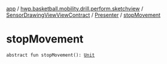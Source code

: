 [app](../../../index.md) / [hwp.basketball.mobility.drill.perform.sketchview](../../index.md) / [SensorDrawingViewViewContract](../index.md) / [Presenter](index.md) / [stopMovement](.)

# stopMovement

`abstract fun stopMovement(): `[`Unit`](https://kotlinlang.org/api/latest/jvm/stdlib/kotlin/-unit/index.html)